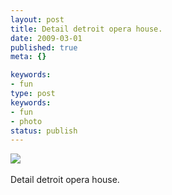 ```yaml
---
layout: post
title: Detail detroit opera house.
date: 2009-03-01
published: true
meta: {}

keywords:
- fun
type: post
keywords:
- fun
- photo
status: publish
---
```

![](http://media.eick.us/2011/05/4Lbi8pbnEkjvs2lzSp9pZDMZo1_5001.jpg)<br /><br />Detail detroit opera house.
